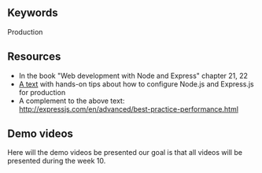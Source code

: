 ## Keywords
Production



## Resources
* In the book "Web development with Node and Express" chapter 21, 22
* [A text](https://github.com/1dv023/syllabus/blob/master/lectures/06/production_nodejs.md) with hands-on tips about how to configure Node.js and Express.js for production
* A complement to the above text: http://expressjs.com/en/advanced/best-practice-performance.html

## Demo videos
Here will the demo videos be presented our goal is that all videos will be presented during the week 10.
